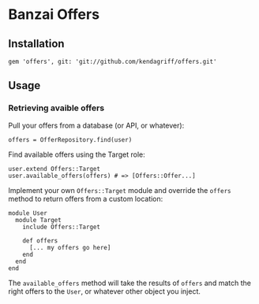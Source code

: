 # Banzai Offers

## Installation

```
gem 'offers', git: 'git://github.com/kendagriff/offers.git'
```

## Usage

### Retrieving avaible offers

Pull your offers from a database (or API, or whatever):

```
offers = OfferRepository.find(user)
```

Find available offers using the Target role:

```
user.extend Offers::Target
user.available_offers(offers) # => [Offers::Offer...]
```

Implement your own `Offers::Target` module and override the `offers` method to return offers from a custom location:

```
module User
  module Target
    include Offers::Target

    def offers
      [... my offers go here]
    end
  end
end
```

The `available_offers` method will take the results of `offers` and match the right offers to the `User`, or whatever other object you inject.
